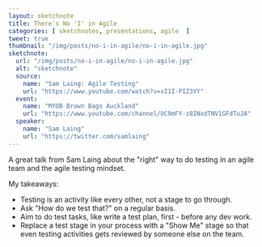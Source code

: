 ```yaml
---
layout: sketchnote
title: There's No 'I' in Agile
categories: [ sketchnotes, presentations, agile  ]
tweet: true
thumbnail: "/img/posts/no-i-in-agile/no-i-in-agile.jpg"
sketchnote:
  url: "/img/posts/no-i-in-agile/no-i-in-agile.jpg"
  alt: "sketchnote"
  source:
    name: "Sam Laing: Agile Testing"
    url: "https://www.youtube.com/watch?v=xI1I-PIZ3YY"
  event:
    name: "MYOB Brown Bags Auckland"
    url: "https://www.youtube.com/channel/UC9mFY-z8INxdTNV1GFdTuJA"
  speaker:
    name: "Sam Laing"
    url: "https://twitter.com/samlaing"
---
```


A great talk from Sam Laing about the "right" way to do testing in an agile team and the agile testing mindset.

My takeaways:

* Testing is an activity like every other, not a stage to go through.
* Ask "How do we test that?" on a regular basis.
* Aim to do test tasks, like write a test plan, first - before any dev work.
* Replace a test stage in your process with a "Show Me" stage so that even testing activities gets reviewed by someone else on the team.
